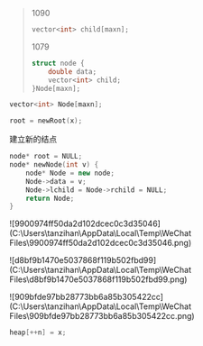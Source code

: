 > 1090
>
> ```c++
> vector<int> child[maxn];
> ```
>
> 1079
>
> ```c++
> struct node {
>     double data;
>     vector<int> child;
> }Node[maxn];
> ```
>
> 
>
> 

```c++
vector<int> Node[maxn];
```

```c++
root = newRoot(x);
```

建立新的结点

```c++
node* root = NULL;
node* newNode(int v) {
    node* Node = new node;
    Node->data = v;
    Node->lchild = Node->rchild = NULL;
    return Node;
}
```

![9900974ff50da2d102dcec0c3d35046](C:\Users\tanzihan\AppData\Local\Temp\WeChat Files\9900974ff50da2d102dcec0c3d35046.png)

![d8bf9b1470e5037868f119b502fbd99](C:\Users\tanzihan\AppData\Local\Temp\WeChat Files\d8bf9b1470e5037868f119b502fbd99.png)

![909bfde97bb28773bb6a85b305422cc](C:\Users\tanzihan\AppData\Local\Temp\WeChat Files\909bfde97bb28773bb6a85b305422cc.png)

```c++
heap[++n] = x;
```

